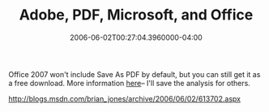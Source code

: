 ﻿---
title: Adobe, PDF, Microsoft, and Office
date: "2006-06-02T00:27:04.3960000-04:00"
description: Office 2007 won't include Save As PDF by default, but you can still
featuredImage: img/18336-featured.png
---

Office 2007 won't include Save As PDF by default, but you can still get it as a free download. More information [here](http://blogs.msdn.com/brian_jones/archive/2006/06/02/613702.aspx)– I'll save the analysis for others.

<http://blogs.msdn.com/brian_jones/archive/2006/06/02/613702.aspx>


